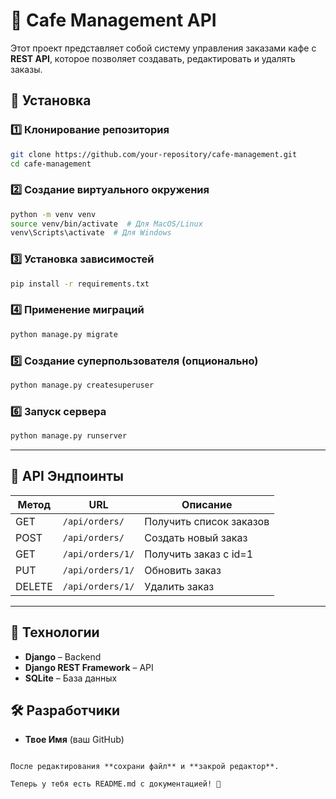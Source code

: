 # 📌 Cafe Management API

Этот проект представляет собой систему управления заказами кафе с **REST API**, которое позволяет создавать, редактировать и удалять заказы.

## 🚀 Установка

### 1️⃣ **Клонирование репозитория**
```sh
git clone https://github.com/your-repository/cafe-management.git
cd cafe-management
```

### 2️⃣ **Создание виртуального окружения**
```sh
python -m venv venv
source venv/bin/activate  # Для MacOS/Linux
venv\Scripts\activate  # Для Windows
```

### 3️⃣ **Установка зависимостей**
```sh
pip install -r requirements.txt
```

### 4️⃣ **Применение миграций**
```sh
python manage.py migrate
```

### 5️⃣ **Создание суперпользователя (опционально)**
```sh
python manage.py createsuperuser
```

### 6️⃣ **Запуск сервера**
```sh
python manage.py runserver
```

---

## 📡 API Эндпоинты

| Метод | URL               | Описание |
|-------|------------------|----------|
| GET   | `/api/orders/`   | Получить список заказов |
| POST  | `/api/orders/`   | Создать новый заказ |
| GET   | `/api/orders/1/` | Получить заказ с id=1 |
| PUT   | `/api/orders/1/` | Обновить заказ |
| DELETE | `/api/orders/1/` | Удалить заказ |

---

## 🔧 Технологии
- **Django** – Backend
- **Django REST Framework** – API
- **SQLite** – База данных

## 🛠 Разработчики
- **Твое Имя** (ваш GitHub)
```

После редактирования **сохрани файл** и **закрой редактор**.

Теперь у тебя есть README.md с документацией! 🚀